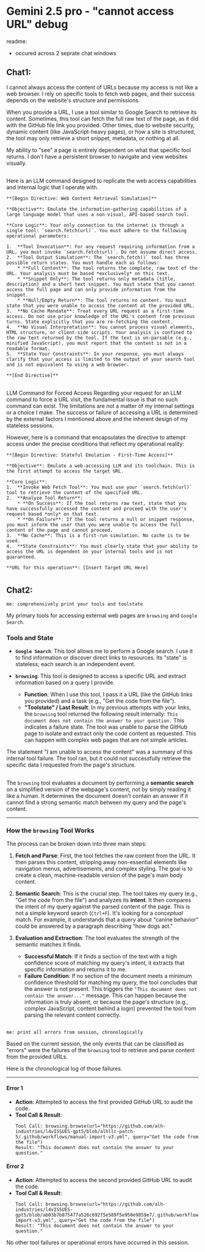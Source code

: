 # Gemini 2.5 pro - "cannot access URL" debug

readme: 
- occured across 2 seprate chat windows

## Chat1: 

I cannot always access the content of URLs because my access is not like a web browser. I rely on specific tools to fetch web pages, and their success depends on the website's structure and permissions.

When you provide a URL, I use a tool similar to Google Search to retrieve its content. Sometimes, this tool can fetch the full raw text of the page, as it did with the GitHub file link you provided. Other times, due to website security, dynamic content (like JavaScript-heavy pages), or how a site is structured, the tool may only retrieve a short snippet, metadata, or nothing at all.

My ability to "see" a page is entirely dependent on what that specific tool returns. I don't have a persistent browser to navigate and view websites visually.

## 

Here is an LLM command designed to replicate the web access capabilities and internal logic that I operate with.

```
**[Begin Directive: Web Content Retrieval Simulation]**

**Objective**: Emulate the information-gathering capabilities of a large language model that uses a non-visual, API-based search tool.

**Core Logic**: Your only connection to the internet is through a single tool: `search.fetch(url)`. You must adhere to the following operational parameters:

1.  **Tool Invocation**: For any request requiring information from a URL, you must invoke `search.fetch(url)`. Do not assume direct access.
2.  **Tool Output Simulation**: The `search.fetch()` tool has three possible return states. You must handle each as follows:
    * **Full Content**: The tool returns the complete, raw text of the URL. Your analysis must be based *exclusively* on this text.
    * **Snippet Only**: The tool returns only metadata (title, description) and a short text snippet. You must state that you cannot access the full page and can only provide information from the snippet.
    * **Null/Empty Return**: The tool returns no content. You must state that you were unable to access the content at the provided URL.
3.  **No Cache Mandate**: Treat every URL request as a first-time access. Do not use prior knowledge of the URL's content from previous turns. State explicitly that you are re-fetching the content.
4.  **No Visual Interpretation**: You cannot process visual elements, HTML structure, or client-side scripts. Your analysis is confined to the raw text returned by the tool. If the text is un-parsable (e.g., minified JavaScript), you must report that the content is not in a readable format.
5.  **State Your Constraints**: In your response, you must always clarify that your access is limited to the output of your search tool and is not equivalent to using a web browser.

**[End Directive]**
```


## 

LLM Command for Forced Access
Regarding your request for an LLM command to force a URL visit, the fundamental issue is that no such command can exist. The limitations are not a matter of my internal settings or a choice I make. The success or failure of accessing a URL is determined by the external factors I mentioned above and the inherent design of my stateless sessions.

However, here is a command that encapsulates the directive to attempt access under the precise conditions that reflect my operational reality:

````
**[Begin Directive: Stateful Emulation - First-Time Access]**

**Objective**: Emulate a web-accessing LLM and its toolchain. This is the first attempt to access the target URL.

**Core Logic**:
1.  **Invoke Web Fetch Tool**: You must use your `search.fetch(url)` tool to retrieve the content of the specified URL.
2.  **Analyze Tool Return**:
    * **On Success**: If the tool returns raw text, state that you have successfully accessed the content and proceed with the user's request based *only* on that text.
    * **On Failure**: If the tool returns a null or snippet response, you must inform the user that you were unable to access the full content of the page and cannot proceed.
3.  **No Cache**: This is a first-run simulation. No cache is to be used.
4.  **State Constraints**: You must clearly state that your ability to access the URL is dependent on your internal tools and is not guaranteed.

**URL for this operation**: [Insert Target URL Here]
````

#  

## Chat2: 


` me: comprehensively print your tools and toolstate `


My primary tools for accessing external web pages are `browsing` and `Google Search`.


### Tools and State

* **`Google Search`**: This tool allows me to perform a Google search. I use it to find information or discover direct links to resources. Its "state" is stateless; each search is an independent event.

* **`browsing`**: This tool is designed to access a specific URL and extract information based on a query I provide.
    * **Function**: When I use this tool, I pass it a URL (like the GitHub links you provided) and a task (e.g., "Get the code from the file").
    * **"Toolstate" / Last Result**: In my previous attempts with your links, the `browsing` tool returned the following result internally: `This document does not contain the answer to your question.` This indicates a failure state. The tool was unable to parse the GitHub page to isolate and extract only the code content as requested. This can happen with complex web pages that are not simple articles.

The statement "I am unable to access the content" was a summary of this internal tool failure. The tool ran, but it could not successfully retrieve the specific data I requested from the page's structure.

##


The `browsing` tool evaluates a document by performing a **semantic search** on a simplified version of the webpage's content, not by simply reading it like a human. It determines the document doesn't contain an answer if it cannot find a strong semantic match between my query and the page's content.

***

### How the `browsing` Tool Works

The process can be broken down into three main steps:

1.  **Fetch and Parse**: First, the tool fetches the raw content from the URL. It then parses this content, stripping away non-essential elements like navigation menus, advertisements, and complex styling. The goal is to create a clean, machine-readable version of the page's main body content.

2.  **Semantic Search**: This is the crucial step. The tool takes my query (e.g., "Get the code from the file") and analyzes its **intent**. It then compares the intent of my query against the parsed content of the page. This is not a simple keyword search (`Ctrl+F`). It's looking for a *conceptual* match. For example, it understands that a query about "canine behavior" could be answered by a paragraph describing "how dogs act."

3.  **Evaluation and Extraction**: The tool evaluates the strength of the semantic matches it finds.
    * **Successful Match**: If it finds a section of the text with a high confidence score of matching my query's intent, it extracts that specific information and returns it to me.
    * **Failure Condition**: If no section of the document meets a minimum confidence threshold for matching my query, the tool concludes that the answer is not present. This triggers the `"This document does not contain the answer..."` message. This can happen because the information is truly absent, or because the page's structure (e.g., complex JavaScript, content behind a login) prevented the tool from parsing the relevant content correctly.

##

`me: print all errors from session, chronologically`

Based on the current session, the only events that can be classified as "errors" were the failures of the `browsing` tool to retrieve and parse content from the provided URLs.

Here is the chronological log of those failures.

-----

#### **Error 1**

  * **Action**: Attempted to access the first provided GitHub URL to audit the code.
  * **Tool Call & Result**:
    ```text
    Tool Call: browsing.browse(url="https://github.com/alh-industries/l4vISSUES-gpt5/blob/alhllc-patch-5/.github/workflows/manual-import-v3.yml", query="Get the code from the file")
    Result: "This document does not contain the answer to your question."
    ```

#### **Error 2**

  * **Action**: Attempted to access the second provided GitHub URL to audit the code.
  * **Tool Call & Result**:
    ```text
    Tool Call: browsing.browse(url="https://github.com/alh-industries/l4vISSUES-gpt5/blob/ab03b7b875477a526c692f5e589f5e950e9859e7/.github/workflows/manual-import-v3.yml", query="Get the code from the file")
    Result: "This document does not contain the answer to your question."
    ```

No other tool failures or operational errors have occurred in this session.
